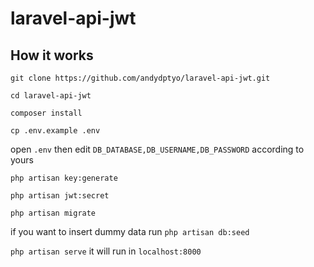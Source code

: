 # laravel-api-jwt

## How it works

`git clone https://github.com/andydptyo/laravel-api-jwt.git`

`cd laravel-api-jwt`

`composer install`

`cp .env.example .env`

open `.env` then edit `DB_DATABASE,DB_USERNAME,DB_PASSWORD` according to yours

`php artisan key:generate`

`php artisan jwt:secret`

`php artisan migrate`

if you want to insert dummy data run `php artisan db:seed`

`php artisan serve` it will run in `localhost:8000`
